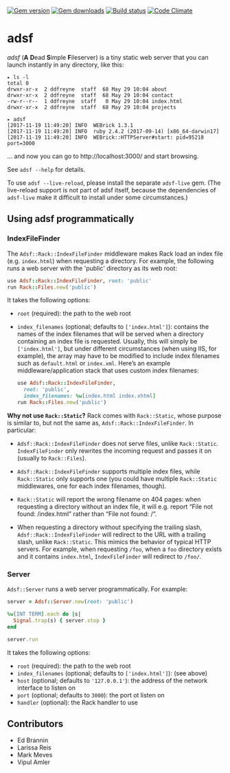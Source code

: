 [![Gem version](https://img.shields.io/gem/v/adsf.svg)](http://rubygems.org/gems/adsf)
[![Gem downloads](https://img.shields.io/gem/dt/adsf.svg)](http://rubygems.org/gems/adsf)
[![Build status](https://img.shields.io/travis/ddfreyne/adsf.svg)](https://travis-ci.org/ddfreyne/adsf)
[![Code Climate](https://img.shields.io/codeclimate/github/ddfreyne/adsf.svg)](https://codeclimate.com/github/ddfreyne/adsf)

# adsf

_adsf_ (**A** **D**ead **S**imple **F**ileserver) is a tiny static web server that you can launch instantly in any directory, like this:

```
▸ ls -l
total 0
drwxr-xr-x  2 ddfreyne  staff  68 May 29 10:04 about
drwxr-xr-x  2 ddfreyne  staff  68 May 29 10:04 contact
-rw-r--r--  1 ddfreyne  staff   0 May 29 10:04 index.html
drwxr-xr-x  2 ddfreyne  staff  68 May 29 10:04 projects

▸ adsf
[2017-11-19 11:49:20] INFO  WEBrick 1.3.1
[2017-11-19 11:49:20] INFO  ruby 2.4.2 (2017-09-14) [x86_64-darwin17]
[2017-11-19 11:49:20] INFO  WEBrick::HTTPServer#start: pid=95218 port=3000
```

… and now you can go to http://localhost:3000/ and start browsing.

See `adsf --help` for details.

To use `adsf --live-reload`, please install the separate `adsf-live` gem. (The live-reload support is not part of adsf itself, because the dependencies of `adsf-live` make it difficult to install under some circumstances.)

## Using adsf programmatically

### IndexFileFinder

The `Adsf::Rack::IndexFileFinder` middleware makes Rack load an index file (e.g. `index.html`) when requesting a directory. For example, the following runs a web server with the 'public' directory as its web root:

```ruby
use Adsf::Rack::IndexFileFinder, root: 'public'
run Rack::Files.new('public')
```

It takes the following options:

- `root` (required): the path to the web root

- `index_filenames` (optional; defaults to `['index.html']`): contains the names of the index filenames that will be served when a directory containing an index file is requested. Usually, this will simply be `['index.html']`, but under different circumstances (when using IIS, for example), the array may have to be modified to include index filenames such as `default.html` or `index.xml`. Here’s an example middleware/application stack that uses custom index filenames:

  ```ruby
  use Adsf::Rack::IndexFileFinder,
  	root: 'public',
  	index_filenames: %w[index.html index.xhtml]
  run Rack::Files.new('public')
  ```

**Why not use `Rack::Static`?** Rack comes with `Rack::Static`, whose purpose is similar to, but not the same as, `Adsf::Rack::IndexFileFinder`. In particular:

- `Adsf::Rack::IndexFileFinder` does not serve files, unlike `Rack::Static`. `IndexFileFinder` only rewrites the incoming request and passes it on (usually to `Rack::Files`).

- `Adsf::Rack::IndexFileFinder` supports multiple index files, while `Rack::Static` only supports one (you could have multiple `Rack::Static` middlewares, one for each index filenames, though).

- `Rack::Static` will report the wrong filename on 404 pages: when requesting a directory without an index file, it will e.g. report “File not found: /index.html” rather than “File not found: /”.

- When requesting a directory without specifying the trailing slash, `Adsf::Rack::IndexFileFinder` will redirect to the URL with a trailing slash, unlike `Rack::Static`. This mimics the behavior of typical HTTP servers. For example, when requesting `/foo`, when a `foo` directory exists and it contains `index.html`, `IndexFileFinder` will redirect to `/foo/`.

### Server

`Adsf::Server` runs a web server programmatically. For example:

```ruby
server = Adsf::Server.new(root: 'public')

%w[INT TERM].each do |s|
  Signal.trap(s) { server.stop }
end

server.run
```

It takes the following options:

- `root` (required): the path to the web root
- `index_filenames` (optional; defaults to `['index.html']`): (see above)
- `host` (optional; defaults to `'127.0.0.1'`): the address of the network interface to listen on
- `port` (optional; defaults to `3000`): the port ot listen on
- `handler` (optional): the Rack handler to use

## Contributors

- Ed Brannin
- Larissa Reis
- Mark Meves
- Vipul Amler
